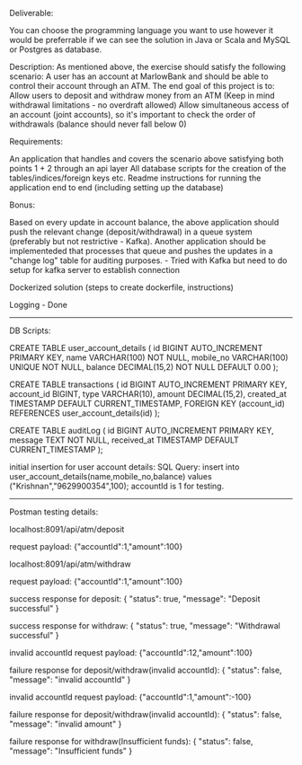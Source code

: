 Deliverable:

You can choose the programming language you want to use however it would be preferrable if we can see the solution in Java or Scala and
MySQL or Postgres as database.

Description:
As mentioned above, the exercise should satisfy the following scenario:
A user has an account at MarlowBank and should be able to control their account through an ATM. The end goal of this project is to:
Allow users to deposit and withdraw money from an ATM (Keep in mind withdrawal limitations - no overdraft allowed)
Allow simultaneous access of an account (joint accounts), so it's important to check the order of withdrawals (balance should never fall
below 0)

Requirements:

An application that handles and covers the scenario above satisfying both points 1 + 2 through an api layer
All database scripts for the creation of the tables/indices/foreign keys etc.
Readme instructions for running the application end to end (including setting up the database)

Bonus:

Based on every update in account balance, the above application should push the relevant change (deposit/withdrawal) in a queue system
(preferably but not restrictive - Kafka). Another application should be implementeded that processes that queue and pushes the updates in
a "change log" table for auditing purposes. -  Tried with Kafka but need to do setup for kafka server to establish connection

Dockerized solution (steps to create dockerfile, instructions)

Logging  -  Done 

------------------------------------------------------------------------------------

DB Scripts:

CREATE TABLE user_account_details (
    id BIGINT AUTO_INCREMENT PRIMARY KEY,
    name VARCHAR(100) NOT NULL,
    mobile_no VARCHAR(100) UNIQUE NOT NULL,
    balance DECIMAL(15,2) NOT NULL DEFAULT 0.00
);


CREATE TABLE transactions (
    id BIGINT AUTO_INCREMENT PRIMARY KEY,
    account_id BIGINT,
    type VARCHAR(10),
    amount DECIMAL(15,2),
    created_at TIMESTAMP DEFAULT CURRENT_TIMESTAMP,
    FOREIGN KEY (account_id) REFERENCES user_account_details(id)
);


CREATE TABLE auditLog (
    id BIGINT AUTO_INCREMENT PRIMARY KEY,
    message TEXT NOT NULL,
    received_at TIMESTAMP DEFAULT CURRENT_TIMESTAMP
);




initial insertion for user account details:
SQL Query: insert into user_account_details(name,mobile_no,balance) values ("Krishnan","9629900354",100); accountId is 1 for testing.

-------------------------------------------------------------------------------------




Postman testing details:

localhost:8091/api/atm/deposit

request payload: {"accountId":1,"amount":100}

localhost:8091/api/atm/withdraw

request payload: {"accountId":1,"amount":100}

success response for deposit:
{
    "status": true,
    "message": "Deposit successful"
}


success response for withdraw:
{
    "status": true,
    "message": "Withdrawal successful"
}

invalid accountId request payload:
{"accountId":12,"amount":100}

failure response for deposit/withdraw(invalid accountId):
{
    "status": false,
    "message": "invalid accountId"
}

invalid accountId request payload:
{"accountId":1,"amount":-100}

failure response for deposit/withdraw(invalid accountId):
{
    "status": false,
    "message": "invalid amount"
}


failure response for withdraw(Insufficient funds):
{
    "status": false,
    "message": "Insufficient funds"
}
